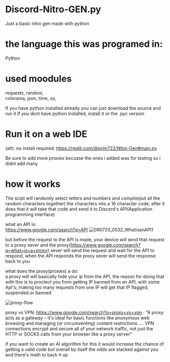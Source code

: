 # Discord-Nitro-GEN.py
Just a basic nitro gen made with python

# the language this was programed in:
Python

# used moodules
requests, 
random,  
colorama, 
json, 
time, 
os, 

If you have python installed already you can just download the source and run it
If you dont have python installed, install it or the .pyc version

# Run it on a web IDE
(alt): no install required: https://replit.com/@prim722/Nitro-Gen#main.py

Be sure to add more proxies becuase the ones i added was for testing so i didnt add many


# how it works
The scipt will randomly select letters and numbers and compile(put all the random characters together) the characters into a 16 character code, 
after it does that it will take that code and send it to Discord's API(Application programming interface)

what an API is:   
https://www.google.com/search?q=API
![090720_0532_WhatisanAPI1](https://user-images.githubusercontent.com/74530156/126858497-b64f4f73-ccd8-4061-b3a8-45bc6152396b.png)

but before the request to the API is made, your device will send that request to a proxy sever and the proxy(https://www.google.com/search?q=what+is+a+proxy) sever will send the request and wait for the API to respond,
when the API responds the proxy sever will send the response back to you

what does the proxy(proxies) a do:  
a proxy will will basically hide your ip from the API,
the reason for doing that with this is to proctect you from getting IP banned from an API,
with some ApI's; making too many requests from one IP will get that IP flagged, suspended or banned

![proxy-flow](https://user-images.githubusercontent.com/74530156/126858812-a31cd260-cba2-44a2-bf2d-416b4ef604e4.png)

proxy vs VPN:
 https://www.google.com/search?q=proxy+vs+vpn                                                                                                                                   .
"A proxy acts as a gateway – it's ideal for basic functions like anonymous web browsing and managing (or circumventing) content restrictions. ... VPN connections encrypt and secure all of your network traffic, not just the HTTP or SOCKS calls from your browser like a proxy server"
 
if you want to create an AI algorithm for this it would increase the chance of getting a valid code but overall by itself the odds are stacked against you and there's math to back it up

